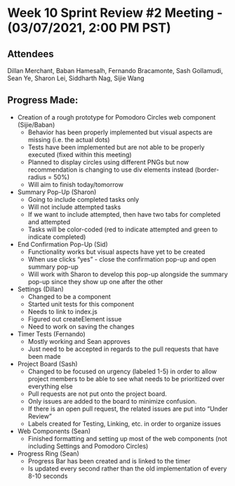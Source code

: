 # Week 10 Sprint Review #2 Meeting - (03/07/2021, 2:00 PM PST)

## Attendees
Dillan Merchant, Baban Hamesalh, Fernando Bracamonte, Sash Gollamudi, Sean Ye, Sharon Lei, Siddharth Nag, Sijie Wang

## Progress Made:
- Creation of a rough prototype for Pomodoro Circles web component (Sijie/Baban)
  - Behavior has been properly implemented but visual aspects are missing (i.e. the actual dots)
  - Tests have been implemented but are not able to be properly executed (fixed within this meeting)
  - Planned to display circles using different PNGs but now recommendation is changing to use div elements instead (border-radius = 50%)
  - Will aim to finish today/tomorrow
- Summary Pop-Up (Sharon)
  - Going to include completed tasks only
  - Will not include attempted tasks
  - If we want to include attempted, then have two tabs for completed and attempted
  - Tasks will be color-coded (red to indicate attempted and green to indicate completed)
- End Confirmation Pop-Up (Sid)
  - Functionality works but visual aspects have yet to be created
  - When use clicks “yes” - close the confirmation pop-up and open summary pop-up
  - Will work with Sharon to develop this pop-up alongside the summary pop-up since they show up one after the other
- Settings (Dillan)
  - Changed to be a component
  - Started unit tests for this component
  - Needs to link to index.js
  - Figured out createElement issue
  - Need to work on saving the changes
- Timer Tests (Fernando)
  - Mostly working and Sean approves
  - Just need to be accepted in regards to the pull requests that have been made
- Project Board (Sash)
  - Changed to be focused on urgency (labeled 1-5) in order to allow project members to be able to see what needs to be prioritized over everything else
  - Pull requests are not put onto the project board.
  - Only issues are added to the board to minimize confusion. 
  - If there is an open pull request, the related issues are put into “Under Review”
  - Labels created for Testing, Linking, etc. in order to organize issues
- Web Components (Sean)
  - Finished formatting and setting up most of the web components (not including Settings and Pomodoro Circles)
- Progress Ring (Sean)
  - Progress Bar has been created and is linked to the timer
  - Is updated every second rather than the old implementation of every 8-10 seconds

